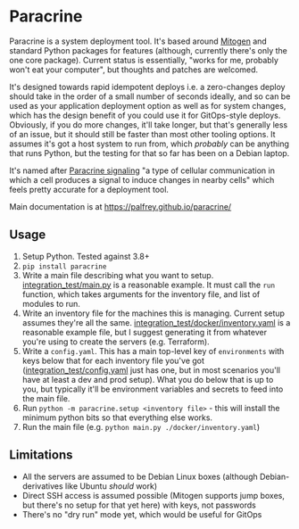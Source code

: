 Paracrine
=========
Paracrine is a system deployment tool. It's based around [Mitogen](https://mitogen.networkgenomics.com/) and standard Python packages for
features (although, currently there's only the one core package). Current status is essentially,
"works for me, probably won't eat your computer", but thoughts and patches are welcomed.

It's designed towards rapid idempotent deploys i.e. a zero-changes deploy should take in the order of a small number of seconds ideally, and so can be used as your application deployment option as well as for system changes, which has the design benefit of you could use it for GitOps-style deploys. Obviously, if you do more changes, it'll take longer, but that's generally less of an issue, but it should still be faster than most other tooling options. It assumes it's got a host system to run from, which _probably_ can be anything that runs Python, but the testing for that so far has been on a Debian laptop.

It's named after [Paracrine signaling](https://en.wikipedia.org/wiki/Paracrine_signaling) "a type of cellular communication in which a cell produces a signal to induce changes in nearby cells" which feels pretty accurate for a deployment tool.

Main documentation is at https://palfrey.github.io/paracrine/

Usage
-----

1. Setup Python. Tested against 3.8+
2. `pip install paracrine`
3. Write a main file describing what you want to setup. [integration_test/main.py](integration_test/main.py) is a reasonable example. It must call the `run` function, which takes arguments for the inventory file, and list of modules to run.
4. Write an inventory file for the machines this is managing. Current setup assumes they're all the same. [integration_test/docker/inventory.yaml](integration_test/docker/inventory.yaml) is a reasonable example file, but I suggest generating it from whatever you're using to create the servers (e.g. Terraform).
5. Write a `config.yaml`. This has a main top-level key of `environments` with keys below that for each inventory file you've got ([integration_test/config.yaml](integration_test/config.yaml) just has one, but in most scenarios you'll have at least a dev and prod setup). What you do below that is up to you, but typically it'll be environment variables and secrets to feed into the main file.
6. Run `python -m paracrine.setup <inventory file>` - this will install the minimum python bits so that everything else works.
7. Run the main file (e.g. `python main.py ./docker/inventory.yaml`)

Limitations
-----------
* All the servers are assumed to be Debian Linux boxes (although Debian-derivatives like Ubuntu _should_ work)
* Direct SSH access is assumed possible (Mitogen supports jump boxes, but there's no setup for that yet here) with keys, not passwords
* There's no "dry run" mode yet, which would be useful for GitOps
